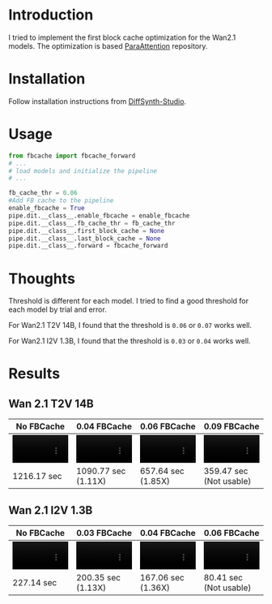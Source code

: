 # Introduction

I tried to implement the first block cache optimization for the Wan2.1 models. The optimization is based [ParaAttention](https://github.com/chengzeyi/ParaAttention) repository.

# Installation

Follow installation instructions from [DiffSynth-Studio](https://github.com/modelscope/DiffSynth-Studio).

# Usage

```python
from fbcache import fbcache_forward
# ...
# load models and initialize the pipeline
# ...

fb_cache_thr = 0.06
#Add FB cache to the pipeline
enable_fbcache = True
pipe.dit.__class__.enable_fbcache = enable_fbcache
pipe.dit.__class__.fb_cache_thr = fb_cache_thr
pipe.dit.__class__.first_block_cache = None
pipe.dit.__class__.last_block_cache = None
pipe.dit.__class__.forward = fbcache_forward
```

# Thoughts

Threshold is different for each model. I tried to find a good threshold for each model by trial and error.

For Wan2.1 T2V 14B, I found that the threshold is `0.06` or `0.07` works well.

For Wan2.1 I2V 1.3B, I found that the threshold is `0.03` or `0.04` works well.

# Results

## Wan 2.1 T2V 14B

| No FBCache | 0.04 FBCache | 0.06 FBCache | 0.09 FBCache |
|---|---|---|---|
| <video src="https://github.com/testdummyvt/diffsynth-wan-cache/raw/refs/heads/main/assets/Wan2.1-T2V-14B__fbcache_0.00__1216.17.mp4" width="100%"></video> | <video src="https://github.com/testdummyvt/diffsynth-wan-cache/raw/refs/heads/main/assets/Wan2.1-T2V-14B__fbcache_0.04__1090.77.mp4" width="100%"></video> | <video src="https://github.com/testdummyvt/diffsynth-wan-cache/raw/refs/heads/main/assets/Wan2.1-T2V-14B__fbcache_0.07__657.64.mp4" width="100%"></video> | <video src="https://github.com/testdummyvt/diffsynth-wan-cache/raw/refs/heads/main/assets/Wan2.1-T2V-14B__fbcache_0.09__359.47.mp4" width="100%"></video> |
| 1216.17 sec | 1090.77 sec (1.11X) | 657.64 sec (1.85X) | 359.47 sec (Not usable) |


## Wan 2.1 I2V 1.3B

| No FBCache | 0.03 FBCache | 0.04 FBCache | 0.06 FBCache |
|---|---|---|---|
| <video src="https://github.com/testdummyvt/diffsynth-wan-cache/raw/refs/heads/main/https://github.com/testdummyvt/diffsynth-wan-cache/raw/refs/heads/main/assets/Wan2.1-T2V-1.3B__fbcache_0.00__227.14.mp4" width="100%"></video> | <video src="https://github.com/testdummyvt/diffsynth-wan-cache/raw/refs/heads/main/assets/Wan2.1-T2V-1.3B__fbcache_0.03__200.35.mp4" width="100%"></video> | <video src="https://github.com/testdummyvt/diffsynth-wan-cache/raw/refs/heads/main/assets/Wan2.1-T2V-1.3B__fbcache_0.04__167.06.mp4" width="100%"></video> | <video src="https://github.com/testdummyvt/diffsynth-wan-cache/raw/refs/heads/main/assets/Wan2.1-T2V-1.3B__fbcache_0.06__80.41.mp4" width="100%"></video> |
| 227.14 sec | 200.35 sec (1.13X) | 167.06 sec (1.36X) | 80.41 sec (Not usable) |
